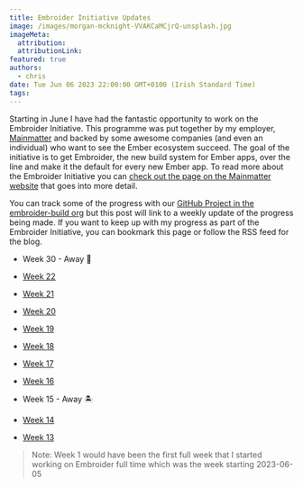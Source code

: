 ```yaml
---
title: Embroider Initiative Updates
image: /images/morgan-mcknight-VVAKCaMCjrQ-unsplash.jpg
imageMeta:
  attribution:
  attributionLink:
featured: true
authors:
  - chris
date: Tue Jun 06 2023 22:00:00 GMT+0100 (Irish Standard Time)
tags:
---
```


Starting in June I have had the fantastic opportunity to work on the Embroider Initiative. This programme was put together by my employer, [Mainmatter](https://mainmatter.com) and backed by some awesome companies (and even an individual) who want to see the Ember ecosystem succeed. The goal of the initiative is to get Embroider, the new build system for Ember apps, over the line and make it the default for every new Ember app. To read more about the Embroider Initiative you can [check out the page on the Mainmatter website](https://mainmatter.com/embroider-initiative/) that goes into more detail.

You can track some of the progress with our [GitHub Project in the embroider-build org](https://github.com/orgs/embroider-build/projects/1/) but this post will link to a weekly update of the progress being made. If you want to keep up with my progress as part of the Embroider Initiative, you can bookmark this page or follow the RSS feed for the blog.

- Week 30 - Away 🎄

- [Week 22](/embroider-initiative-week-22)
- [Week 21](/embroider-initiative-week-21)
- [Week 20](/embroider-initiative-week-20)
- [Week 19](/embroider-initiative-week-19)
- [Week 18](/embroider-initiative-week-18)
- [Week 17](/embroider-initiative-week-17)
- [Week 16](/embroider-initiative-week-16)
- Week 15 - Away 🏝️
- [Week 14](/embroider-initiative-week-14)
- [Week 13](/embroider-initiative-week-13)

> Note: Week 1 would have been the first full week that I started working on Embroider full time which was the week starting 2023-06-05